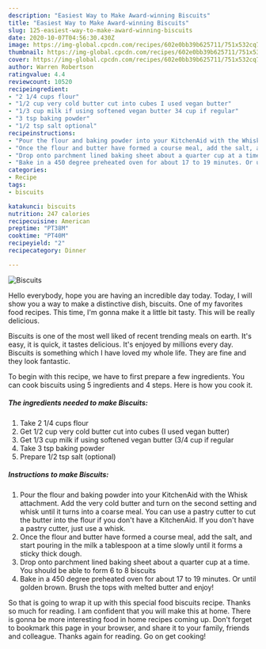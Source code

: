 ```yaml
---
description: "Easiest Way to Make Award-winning Biscuits"
title: "Easiest Way to Make Award-winning Biscuits"
slug: 125-easiest-way-to-make-award-winning-biscuits
date: 2020-10-07T04:56:30.430Z
image: https://img-global.cpcdn.com/recipes/602e0bb39b625711/751x532cq70/biscuits-recipe-main-photo.jpg
thumbnail: https://img-global.cpcdn.com/recipes/602e0bb39b625711/751x532cq70/biscuits-recipe-main-photo.jpg
cover: https://img-global.cpcdn.com/recipes/602e0bb39b625711/751x532cq70/biscuits-recipe-main-photo.jpg
author: Warren Robertson
ratingvalue: 4.4
reviewcount: 10520
recipeingredient:
- "2 1/4 cups flour"
- "1/2 cup very cold butter cut into cubes I used vegan butter"
- "1/3 cup milk if using softened vegan butter 34 cup if regular"
- "3 tsp baking powder"
- "1/2 tsp salt optional"
recipeinstructions:
- "Pour the flour and baking powder into your KitchenAid with the Whisk attachment. Add the very cold butter and turn on the second setting and whisk until it turns into a coarse meal. You can use a pastry cutter to cut the butter into the flour if you don&#39;t have a KitchenAid. If you don&#39;t have a pastry cutter, just use a whisk."
- "Once the flour and butter have formed a course meal, add the salt, and start pouring in the milk a tablespoon at a time slowly until it forms a sticky thick dough."
- "Drop onto parchment lined baking sheet about a quarter cup at a time. You should be able to form 6 to 8 biscuits"
- "Bake in a 450 degree preheated oven for about 17 to 19 minutes. Or until golden brown. Brush the tops with melted butter and enjoy!"
categories:
- Recipe
tags:
- biscuits

katakunci: biscuits 
nutrition: 247 calories
recipecuisine: American
preptime: "PT38M"
cooktime: "PT40M"
recipeyield: "2"
recipecategory: Dinner

---
```



![Biscuits](https://img-global.cpcdn.com/recipes/602e0bb39b625711/751x532cq70/biscuits-recipe-main-photo.jpg)

Hello everybody, hope you are having an incredible day today. Today, I will show you a way to make a distinctive dish, biscuits. One of my favorites food recipes. This time, I'm gonna make it a little bit tasty. This will be really delicious.



Biscuits is one of the most well liked of recent trending meals on earth. It's easy, it is quick, it tastes delicious. It's enjoyed by millions every day. Biscuits is something which I have loved my whole life. They are fine and they look fantastic.


To begin with this recipe, we have to first prepare a few ingredients. You can cook biscuits using 5 ingredients and 4 steps. Here is how you cook it.

<!--inarticleads1-->

##### The ingredients needed to make Biscuits:

1. Take 2 1/4 cups flour
1. Get 1/2 cup very cold butter cut into cubes (I used vegan butter)
1. Get 1/3 cup milk if using softened vegan butter (3/4 cup if regular
1. Take 3 tsp baking powder
1. Prepare 1/2 tsp salt (optional)




<!--inarticleads2-->

##### Instructions to make Biscuits:

1. Pour the flour and baking powder into your KitchenAid with the Whisk attachment. Add the very cold butter and turn on the second setting and whisk until it turns into a coarse meal. You can use a pastry cutter to cut the butter into the flour if you don&#39;t have a KitchenAid. If you don&#39;t have a pastry cutter, just use a whisk.
1. Once the flour and butter have formed a course meal, add the salt, and start pouring in the milk a tablespoon at a time slowly until it forms a sticky thick dough.
1. Drop onto parchment lined baking sheet about a quarter cup at a time. You should be able to form 6 to 8 biscuits
1. Bake in a 450 degree preheated oven for about 17 to 19 minutes. Or until golden brown. Brush the tops with melted butter and enjoy!




So that is going to wrap it up with this special food biscuits recipe. Thanks so much for reading. I am confident that you will make this at home. There is gonna be more interesting food in home recipes coming up. Don't forget to bookmark this page in your browser, and share it to your family, friends and colleague. Thanks again for reading. Go on get cooking!
